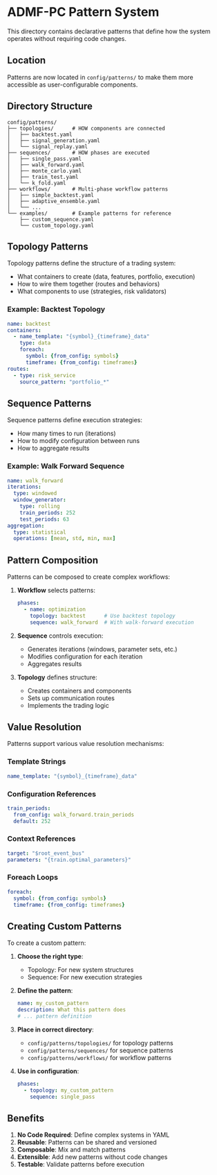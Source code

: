# ADMF-PC Pattern System

This directory contains declarative patterns that define how the system operates without requiring code changes.

## Location

Patterns are now located in `config/patterns/` to make them more accessible as user-configurable components.

## Directory Structure

```
config/patterns/
├── topologies/      # HOW components are connected
│   ├── backtest.yaml
│   ├── signal_generation.yaml
│   └── signal_replay.yaml
├── sequences/       # HOW phases are executed
│   ├── single_pass.yaml
│   ├── walk_forward.yaml
│   ├── monte_carlo.yaml
│   ├── train_test.yaml
│   └── k_fold.yaml
├── workflows/       # Multi-phase workflow patterns
│   ├── simple_backtest.yaml
│   ├── adaptive_ensemble.yaml
│   └── ...
└── examples/        # Example patterns for reference
    ├── custom_sequence.yaml
    └── custom_topology.yaml
```

## Topology Patterns

Topology patterns define the structure of a trading system:
- What containers to create (data, features, portfolio, execution)
- How to wire them together (routes and behaviors)
- What components to use (strategies, risk validators)

### Example: Backtest Topology
```yaml
name: backtest
containers:
  - name_template: "{symbol}_{timeframe}_data"
    type: data
    foreach:
      symbol: {from_config: symbols}
      timeframe: {from_config: timeframes}
routes:
  - type: risk_service
    source_pattern: "portfolio_*"
```

## Sequence Patterns

Sequence patterns define execution strategies:
- How many times to run (iterations)
- How to modify configuration between runs
- How to aggregate results

### Example: Walk Forward Sequence
```yaml
name: walk_forward
iterations:
  type: windowed
  window_generator:
    type: rolling
    train_periods: 252
    test_periods: 63
aggregation:
  type: statistical
  operations: [mean, std, min, max]
```

## Pattern Composition

Patterns can be composed to create complex workflows:

1. **Workflow** selects patterns:
   ```yaml
   phases:
     - name: optimization
       topology: backtest      # Use backtest topology
       sequence: walk_forward  # With walk-forward execution
   ```

2. **Sequence** controls execution:
   - Generates iterations (windows, parameter sets, etc.)
   - Modifies configuration for each iteration
   - Aggregates results

3. **Topology** defines structure:
   - Creates containers and components
   - Sets up communication routes
   - Implements the trading logic

## Value Resolution

Patterns support various value resolution mechanisms:

### Template Strings
```yaml
name_template: "{symbol}_{timeframe}_data"
```

### Configuration References
```yaml
train_periods:
  from_config: walk_forward.train_periods
  default: 252
```

### Context References
```yaml
target: "$root_event_bus"
parameters: "{train.optimal_parameters}"
```

### Foreach Loops
```yaml
foreach:
  symbol: {from_config: symbols}
  timeframe: {from_config: timeframes}
```

## Creating Custom Patterns

To create a custom pattern:

1. **Choose the right type**:
   - Topology: For new system structures
   - Sequence: For new execution strategies

2. **Define the pattern**:
   ```yaml
   name: my_custom_pattern
   description: What this pattern does
   # ... pattern definition
   ```

3. **Place in correct directory**:
   - `config/patterns/topologies/` for topology patterns
   - `config/patterns/sequences/` for sequence patterns
   - `config/patterns/workflows/` for workflow patterns

4. **Use in configuration**:
   ```yaml
   phases:
     - topology: my_custom_pattern
       sequence: single_pass
   ```

## Benefits

1. **No Code Required**: Define complex systems in YAML
2. **Reusable**: Patterns can be shared and versioned
3. **Composable**: Mix and match patterns
4. **Extensible**: Add new patterns without code changes
5. **Testable**: Validate patterns before execution